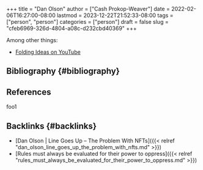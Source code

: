 +++
title = "Dan Olson"
author = ["Cash Prokop-Weaver"]
date = 2022-02-06T16:27:00-08:00
lastmod = 2023-12-22T21:52:33-08:00
tags = ["person", "person"]
categories = ["person"]
draft = false
slug = "cfeb6969-326d-4804-a08c-d232cbd40369"
+++

Among other things:

-   [Folding Ideas on YouTube](https://www.youtube.com/channel/UCyNtlmLB73-7gtlBz00XOQQ)


## Bibliography {#bibliography}

## References

<style>.csl-entry{text-indent: -1.5em; margin-left: 1.5em;}</style><div class="csl-bib-body">
</div>

foo1


## Backlinks {#backlinks}

-   [Dan Olson | Line Goes Up – The Problem With NFTs]({{< relref "dan_olson_line_goes_up_the_problem_with_nfts.md" >}})
-   [Rules must always be evaluated for their power to oppress]({{< relref "rules_must_always_be_evaluated_for_their_power_to_oppress.md" >}})
